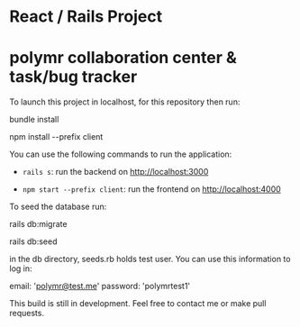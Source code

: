 # React / Rails Project

# polymr collaboration center & task/bug tracker

To launch this project in localhost, for this repository then  run:

bundle install

npm install --prefix client

You can use the following commands to run the application:

- `rails s`: run the backend on [http://localhost:3000](http://localhost:3000)

- `npm start --prefix client`: run the frontend on
  [http://localhost:4000](http://localhost:4000)

To seed the database run:

rails db:migrate

rails db:seed

in the db directory, seeds.rb holds test user. You can use this information to log in: 

email: 'polymr@test.me'
password: 'polymrtest1'

This build is still in development. Feel free to contact me or make pull requests.